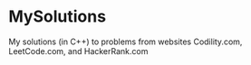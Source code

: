 # MySolutions
My solutions (in C++) to problems from websites Codility.com, LeetCode.com, and HackerRank.com
